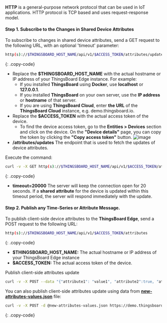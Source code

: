 **HTTP** is a general-purpose network protocol that can be used in IoT applications. HTTP protocol is TCP based and uses request-response model.

#### Step 1. Subscribe to the Changes in Shared Device Attributes

To subscribe to changes in shared device attributes, send a GET request to the following URL, with an optional 'timeout' parameter:

```bash
http(s)://$THINGSBOARD_HOST_NAME/api/v1/$ACCESS_TOKEN/attributes/updates
```
{: .copy-code}

* Replace the **$THINGSBOARD_HOST_NAME** with the actual hostname or IP address of your ThingsBoard Edge instance. For example:
    * If you installed **ThingsBoard** using **Docker**, use **localhost** or **127.0.0.1**.
    * If you installed **ThingsBoard** on your own server, use the **IP address** or **hostname** of that server.
    * If you are using **ThingsBoard Cloud**, enter **the URL** of the **ThingsBoard Cloud** instance, e.g. demo.thingsboard.io.
* Replace the **$ACCESS_TOKEN** with the actual access token of the device.
    * To find the device access token, go to the **Entities > Devices** section and click on the device. On the **"Device details"** page, you can copy the token by clicking the **"Copy access token"** button.
      ![image](/)
* **/attributes/updates** The endpoint that is used to fetch the updates of device attributes.

Execute the command:
```bash
curl -v -X GET http(s)://$THINGSBOARD_HOST_NAME/api/v1/$ACCESS_TOKEN/attributes/updates?timeout=20000
```
{: .copy-code}

* **timeout=20000** The server will keep the connection open for 20 seconds. If a **shared attribute** for the device is updated within this timeout period, the server will respond immediately with the update.

#### Step 2. Publish any Time-Series or Attribute Message.

To publish client-side device attributes to the **ThingsBoard Edge**, send a POST request to the following URL:

```bash
http(s)://$THINGSBOARD_HOST_NAME/api/v1/$ACCESS_TOKEN/attributes
```
{: .copy-code}

* **$THINGSBOARD_HOST_NAME:** The actual hostname or IP address of your ThingsBoard Edge instance
* **$ACCESS_TOKEN:** The actual access token of the device.

Publish client-side attributes update

```bash
curl -v -X POST --data "{"attribute1": "value1", "attribute2":true, "attribute3": 43.0}" https://demo.thingsboard.io/api/v1/$ACCESS_TOKEN/attributes --header "Content-Type:application/json"
```

You can also publish client-side attributes update using data from [**new-attributes-values.json**](/docs/reference/resources/new-attributes-values.json) file:

```bash
curl -v -X POST -d @new-attributes-values.json https://demo.thingsboard.io/api/v1/$ACCESS_TOKEN/attributes --header "Content-Type:application/json"
```
{: .copy-code}